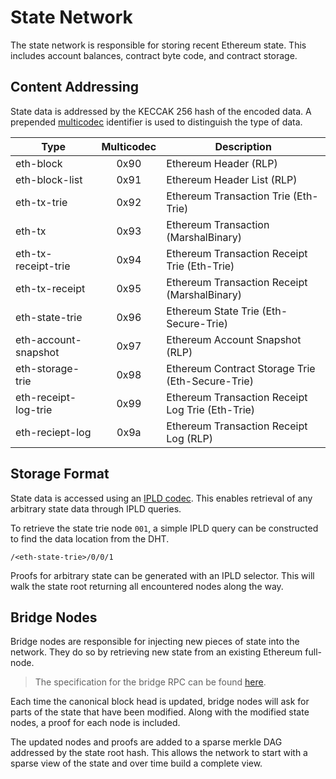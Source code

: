 # State Network

The state network is responsible for storing recent Ethereum state. This includes account balances, contract byte code, and contract storage.

## Content Addressing

State data is addressed by the KECCAK 256 hash of the encoded data. A prepended [multicodec](https://github.com/multiformats/multicodec) identifier is used to distinguish the type of data.

| Type                 | Multicodec | Description                                      |
| -------------------- | :--------: | ------------------------------------------------ |
| eth-block            | 0x90       | Ethereum Header (RLP)                            |
| eth-block-list       | 0x91       | Ethereum Header List (RLP)                       |
| eth-tx-trie          | 0x92       | Ethereum Transaction Trie (Eth-Trie)             |
| eth-tx               | 0x93       | Ethereum Transaction (MarshalBinary)             |
| eth-tx-receipt-trie  | 0x94       | Ethereum Transaction Receipt Trie (Eth-Trie)     |
| eth-tx-receipt       | 0x95       | Ethereum Transaction Receipt (MarshalBinary)     |
| eth-state-trie       | 0x96       | Ethereum State Trie (Eth-Secure-Trie)            |
| eth-account-snapshot | 0x97       | Ethereum Account Snapshot (RLP)                  |
| eth-storage-trie     | 0x98       | Ethereum Contract Storage Trie (Eth-Secure-Trie) |
| eth-receipt-log-trie | 0x99       | Ethereum Transaction Receipt Log Trie (Eth-Trie) |
| eth-reciept-log      | 0x9a       | Ethereum Transaction Receipt Log (RLP)           |

## Storage Format

State data is accessed using an [IPLD codec](https://github.com/ipld/ipld/tree/master/specs/codecs/dag-eth). This enables retrieval of any arbitrary state data through IPLD queries.

To retrieve the state trie node `001`, a simple IPLD query can be constructed to find the data location from the DHT.

```
/<eth-state-trie>/0/0/1
```

Proofs for arbitrary state can be generated with an IPLD selector. This will walk the state root returning all encountered nodes along the way.

## Bridge Nodes

Bridge nodes are responsible for injecting new pieces of state into the network. They do so by retrieving new state from an existing Ethereum full-node.

> The specification for the bridge RPC can be found [here](https://github.com/ethereum/portal-network-specs/blob/master/portal-bridge-nodes.md). 

Each time the canonical block head is updated, bridge nodes will ask for parts of the state that have been modified. Along with the modified state nodes, a proof for each node is included.

The updated nodes and proofs are added to a sparse merkle DAG addressed by the state root hash. This allows the network to start with a sparse view of the state and over time build a complete view.